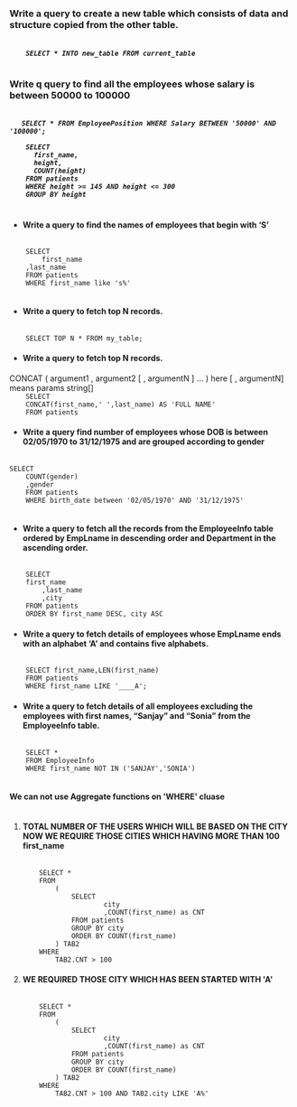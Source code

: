 <h3>Write a query to create a new table which consists of data and structure copied from the other table.</h3>
<h5>
  <code>
    SELECT * INTO new_table FROM current_table
  </code>
</h5>


<h3>Write q query to find all the employees whose salary is between 50000 to 100000</h3>
<h5>
  <code>
   SELECT * FROM EmployeePosition WHERE Salary BETWEEN '50000' AND '100000';
  </code>

  <code>
    SELECT
      first_name,
      height,
      COUNT(height)
    FROM patients
    WHERE height >= 145 AND height <= 300
    GROUP BY height
  </code>
</h5>

<ul><li><h4>Write a query to find the names of employees that begin with ‘S’</h4> </li></ul>

  <code>
    SELECT 
    	first_name
	,last_name
    FROM patients
    WHERE first_name like 's%'
  </code>


<ul><li><h4>Write a query to fetch top N records.</h4> </li></ul>
<code>
	SELECT TOP N * FROM my_table;
</code>


<ul><li><h4> Write a query to fetch top N records.   </h4> </li></ul>
CONCAT ( argument1 , argument2 [ , argumentN ] ... ) here [ , argumentN] means params string[]
<code>
	SELECT 
	CONCAT(first_name,' ',last_name) AS 'FULL NAME'
	FROM patients
</code>



<ul><li><h4>   Write a query find number of employees whose DOB is between 02/05/1970 to 31/12/1975 and are grouped according to gender    </h4></li></ul>
<code>
SELECT
	COUNT(gender)
 	,gender
  	FROM patients
   	WHERE birth_date between '02/05/1970' AND '31/12/1975'
	
</code>





<ul><li><h4>     Write a query to fetch all the records from the EmployeeInfo table ordered by EmpLname in descending order and Department in the ascending order.           </h4></li></ul>
<code>
	SELECT 
	first_name
    	,last_name
    	,city
	FROM patients
	ORDER BY first_name DESC, city ASC 
</code>



<ul> <li> <h4>   Write a query to fetch details of employees whose EmpLname ends with an alphabet ‘A’ and contains five alphabets.    </h4> </li> </ul>
<code>
	SELECT first_name,LEN(first_name) 
	FROM patients 
	WHERE first_name LIKE '____A';
</code>





<ul><li><h4>  Write a query to fetch details of all employees excluding the employees with first names, “Sanjay” and “Sonia” from the EmployeeInfo table.  </h4></li></ul>
<code>
	SELECT *
	FROM EmployeeInfo
	WHERE first_name NOT IN ('SANJAY','SONIA')
</code>


</br>
</br>
<b>We can not use Aggregate functions on 'WHERE' cluase</b>
</br>
</br>


<ol> <li> <h4>TOTAL NUMBER OF THE USERS WHICH WILL BE BASED ON THE CITY
NOW WE REQUIRE THOSE CITIES WHICH HAVING MORE THAN 100 first_name</h4> 

<code>
	SELECT *
	FROM 
		(
			SELECT 
    				city
    				,COUNT(first_name) as CNT
			FROM patients 
			GROUP BY city
			ORDER BY COUNT(first_name)
  		) TAB2
  	WHERE
  		TAB2.CNT > 100
</code>

</li> 
<li>
<h4>WE REQUIRED THOSE CITY WHICH HAS BEEN STARTED WITH 'A'</h4>
<code>
	SELECT *
	FROM 
		(
			SELECT 
    				city
    				,COUNT(first_name) as CNT
			FROM patients 
			GROUP BY city
			ORDER BY COUNT(first_name)
  		) TAB2
  	WHERE
  		TAB2.CNT > 100 AND TAB2.city LIKE 'A%'
</code>

	
</li>

</ol>




























  
